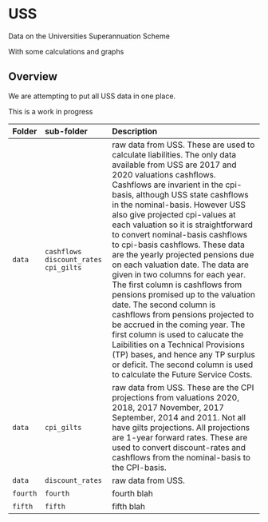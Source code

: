 # USS
Data on the Universities Superannuation Scheme

With some calculations and graphs

## Overview

We are attempting to put all USS data in one place.

This is a work in progress


| Folder | sub-folder | Description  |
|:--|:--|:--|
| `data`   | `cashflows` `discount_rates` `cpi_gilts`   |raw data from USS. These are used to calculate liabilities. The only data available from USS are 2017 and 2020 valuations cashflows. Cashflows are invarient in the cpi-basis, although USS state cashflows in the nominal-basis. However USS also give projected cpi-values at each valuation so it is straightforward to convert nominal-basis cashflows to cpi-basis cashflows. These data are the yearly projected pensions due on each valuation date. The data are given in two columns for each year. The first column is cashflows from pensions promised up to the valuation date. The second column is cashflows from pensions projected to be accrued in the coming year. The first column is used to calucate the Laibilities on a Technical Provisions (TP) bases, and hence any TP surplus or deficit. The second column is used to calculate the Future Service Costs.   |   
| `data`  |`cpi_gilts`  |  raw data from USS. These are the CPI projections from valuations 2020, 2018, 2017 November, 2017 September, 2014 and 2011. Not all have gilts projections. All projections are 1-year forward rates. These are used to convert discount-rates and cashflows from the nominal-basis to the CPI-basis.  |
| `data`  |`discount_rates`  | raw data from USS. |  
| `fourth` |`fourth` | fourth blah |
| `fifth` |`fifth` | fifth blah|

